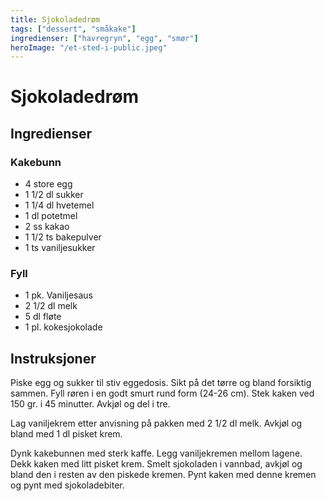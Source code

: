 ```yaml
---
title: Sjokoladedrøm
tags: ["dessert", "småkake"]
ingredienser: ["havregryn", "egg", "smør"]
heroImage: "/et-sted-i-public.jpeg"
---
```


# Sjokoladedrøm

## Ingredienser

### Kakebunn

- 4 store egg
- 1 1/2 dl sukker
- 1 1/4 dl hvetemel
- 1 dl potetmel
- 2 ss kakao
- 1 1/2 ts bakepulver
- 1 ts vaniljesukker

### Fyll

- 1 pk. Vaniljesaus
- 2 1/2 dl melk
- 5 dl fløte
- 1 pl. kokesjokolade

## Instruksjoner

Piske egg og sukker til stiv eggedosis. Sikt på det tørre og bland forsiktig sammen. Fyll røren i en godt smurt rund form (24-26 cm). Stek kaken ved 150 gr. i 45 minutter. Avkjøl og del i tre.

Lag vaniljekrem etter anvisning på pakken med 2 1/2 dl melk. Avkjøl og bland med 1 dl pisket krem.

Dynk kakebunnen med sterk kaffe. Legg vaniljekremen mellom lagene. Dekk kaken med litt pisket krem. Smelt sjokoladen i vannbad, avkjøl og bland den i resten av den piskede kremen. Pynt kaken med denne kremen og pynt med sjokoladebiter.
